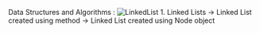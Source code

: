 Data Structures and Algorithms :
![LinkedList](https://github.com/user-attachments/assets/15c948a2-0646-4ff9-8555-72c4249671b6)
    1. Linked Lists
        -> Linked List created using method
        -> Linked List created using Node object
